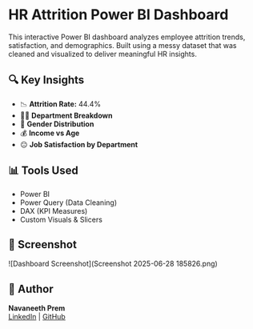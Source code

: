 # HR Attrition Power BI Dashboard

This interactive Power BI dashboard analyzes employee attrition trends, satisfaction, and demographics. Built using a messy dataset that was cleaned and visualized to deliver meaningful HR insights.

## 🔍 Key Insights
- 📉 **Attrition Rate:** 44.4%
- 🧑‍💼 **Department Breakdown**
- 👥 **Gender Distribution**
- 💰 **Income vs Age**
- 😐 **Job Satisfaction by Department**

## 📊 Tools Used
- Power BI
- Power Query (Data Cleaning)
- DAX (KPI Measures)
- Custom Visuals & Slicers

## 📸 Screenshot
![Dashboard Screenshot](Screenshot 2025-06-28 185826.png)

## 👤 Author
**Navaneeth Prem**  
[LinkedIn](www.linkedin.com/in/navaneeth-prem-66a154352) | [GitHub](https://github.com/navaneethprem)


